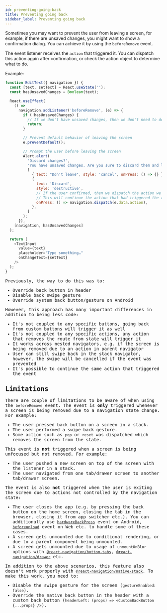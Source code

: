 ```yaml
---
id: preventing-going-back
title: Preventing going back
sidebar_label: Preventing going back
---
```


Sometimes you may want to prevent the user from leaving a screen, for example, if there are unsaved changes, you might want to show a confirmation dialog. You can achieve it by using the `beforeRemove` event.

The event listener receives the `action` that triggered it. You can dispatch this action again after confirmation, or check the action object to determine what to do.

Example:

<samp id="prevent-going-back" />

```js
function EditText({ navigation }) {
  const [text, setText] = React.useState('');
  const hasUnsavedChanges = Boolean(text);

  React.useEffect(
    () =>
      navigation.addListener('beforeRemove', (e) => {
        if (!hasUnsavedChanges) {
          // If we don't have unsaved changes, then we don't need to do anything
          return;
        }

        // Prevent default behavior of leaving the screen
        e.preventDefault();

        // Prompt the user before leaving the screen
        Alert.alert(
          'Discard changes?',
          'You have unsaved changes. Are you sure to discard them and leave the screen?',
          [
            { text: "Don't leave", style: 'cancel', onPress: () => {} },
            {
              text: 'Discard',
              style: 'destructive',
              // If the user confirmed, then we dispatch the action we blocked earlier
              // This will continue the action that had triggered the removal of the screen
              onPress: () => navigation.dispatch(e.data.action),
            },
          ]
        );
      }),
    [navigation, hasUnsavedChanges]
  );

  return (
    <TextInput
      value={text}
      placeholder="Type something…"
      onChangeText={setText}
    />
  );
}
```

Previously, the way to do this was to:

- Override back button in header
- Disable back swipe gesture
- Override system back button/gesture on Android

However, this approach has many important differences in addition to being less code:

- It's not coupled to any specific buttons, going back from custom buttons will trigger it as well
- It's not coupled to any specific actions, any action that removes the route from state will trigger it
- It works across nested navigators, e.g. if the screen is being removed due to an action in parent navigator
- User can still swipe back in the stack navigator, however, the swipe will be cancelled if the event was prevented
- It's possible to continue the same action that triggered the event

## Limitations

There are couple of limitations to be aware of when using the `beforeRemove` event. The event is **only** triggered whenever a screen is being removed due to a navigation state change. For example:

- The user pressed back button on a screen in a stack.
- The user performed a swipe back gesture.
- Some action such as `pop` or `reset` was dispatched which removes the screen from the state.

This event is **not** triggered when a screen is being unfocused but not removed. For example:

- The user pushed a new screen on top of the screen with the listener in a stack.
- The user navigated from one tab/drawer screen to another tab/drawer screen.

The event is also **not** triggered when the user is exiting the screen due to actions not controlled by the navigation state:

- The user closes the app (e.g. by pressing the back button on the home screen, closing the tab in the browser, closing it from app switcher etc.). You can additionally use [`hardwareBackPress`](https://reactnative.dev/docs/backhandler) event on Android, [`beforeunload`](https://developer.mozilla.org/en-US/docs/web/api/window/beforeunload_event) event on Web etc. to handle some of these cases.
- A screen gets unmounted due to conditional rendering, or due to a parent component being unmounted.
- A screen gets unmounted due to usage of `unmountOnBlur` options with [`@react-navigation/bottom-tabs`](bottom-tab-navigator.md), [`@react-navigation/drawer`](drawer-navigator.md) etc.

In addition to the above scenarios, this feature also doesn't work properly with [`@react-navigation/native-stack`](native-stack-navigator.md). To make this work, you need to:

- Disable the swipe gesture for the screen (`gestureEnabled: false`).
- Override the native back button in the header with a custom back button (`headerLeft: (props) => <CustomBackButton {...props} />`).
